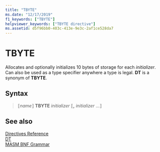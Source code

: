 ```yaml
---
title: "TBYTE"
ms.date: "12/17/2019"
f1_keywords: ["TBYTE"]
helpviewer_keywords: ["TBYTE directive"]
ms.assetid: d5f96bb0-403c-413e-9e3c-2af1ce528da7
---
```

# TBYTE

Allocates and optionally initializes 10 bytes of storage for each *initializer*. Can also be used as a type specifier anywhere a type is legal. **DT** is a synonym of **TBYTE**.

## Syntax

> ⟦*name*⟧ **TBYTE** *initializer* ⟦__,__ *initializer* ...⟧

## See also

[Directives Reference](../../assembler/masm/directives-reference.md)\
[DT](../../assembler/masm/dt.md)<br/>
[MASM BNF Grammar](masm-bnf-grammar.md)
